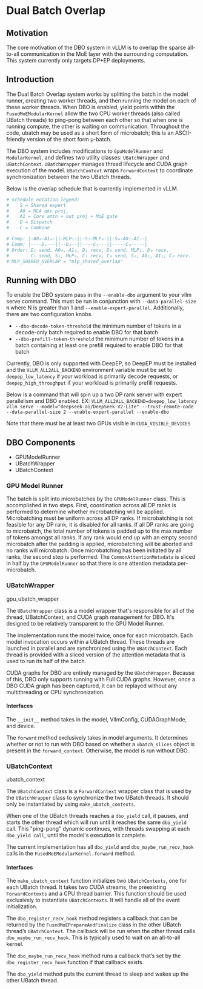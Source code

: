 # Dual Batch Overlap

## Motivation

The core motivation of the DBO system in vLLM is to overlap the sparse all-to-all communication in the MoE layer with the surrounding computation. This system currently only targets DP+EP deployments.

## Introduction

The Dual Batch Overlap system works by splitting the batch in the model runner, creating two worker threads, and then running the model on each of these worker threads. When DBO is enabled, yield points within the `FusedMoEModularKernel` allow the two CPU worker threads (also called UBatch threads) to ping-pong between each other so that when one is running compute, the other is waiting on communication. Throughout the code, ubatch may be used as a short form of microbatch; this is an ASCII-friendly version of the short form µ-batch.

The DBO system includes modifications to `GpuModelRunner` and `ModularKernel`, and defines two utility classes: `UBatchWrapper` and `UBatchContext`. `UBatchWrapper` manages thread lifecycle and CUDA graph execution of the model. `UBatchContext` wraps `ForwardContext` to coordinate synchronization between the two UBatch threads.

Below is the overlap schedule that is currently implemented in vLLM.

```python
# Schedule notation legend:
#    S = Shared expert
#    A0 = MLA qkv proj,
#    A1 = Core attn + out proj + MoE gate
#    D = Dispatch
#    C = Combine

# Comp: |-A0₀-A1₀-||-MLP₁-||-S₁-MLP₀-||-S₀-A0₁-A1₁-|
# Comm: |----D₁---||--D₀--||----C₁---||-----C₀-----|
# Order: D₁ send, A0₀, A1₀, D₁ recv, D₀ send, MLP₁, D₀ recv,
#        C₁ send, S₁, MLP₀, C₁ recv, C₀ send, S₀, A0₁, A1₁, C₀ recv.
# MLP_SHARED_OVERLAP = "mlp_shared_overlap"
```

## Running with DBO

To enable the DBO system pass in the `--enable-dbo` argument to your vllm serve command. This must be run in conjunction with `--data-parallel-size N` where N is greater than 1 and `--enable-expert-parallel`. Additionally, there are two configuration knobs.

* `--dbo-decode-token-threshold` the minimum number of tokens in a decode-only batch required to enable DBO for that batch
* `--dbo-prefill-token-threshold` the minimum number of tokens in a batch containing at least one prefill required to enable DBO for that batch

Currently, DBO is only supported with DeepEP, so DeepEP must be installed and the `VLLM_ALL2ALL_BACKEND` environment variable must be set to `deepep_low_latency` if your workload is primarily decode requests, or `deepep_high_throughput` if your workload is primarily prefill requests.

Below is a command that will spin up a two DP rank server with expert parallelism and DBO enabled.
EX: `VLLM_ALL2ALL_BACKEND=deepep_low_latency vllm serve --model="deepseek-ai/DeepSeek-V2-Lite" --trust-remote-code --data-parallel-size 2 --enable-expert-parallel --enable-dbo`

Note that there must be at least two GPUs visible in `CUDA_VISIBLE_DEVICES`

## DBO Components

* GPUModelRunner
* UBatchWrapper
* UBatchContext

### GPU Model Runner

The batch is split into microbatches by the `GPUModelRunner` class. This is accomplished in two steps. First, coordination across all DP ranks is performed to determine whether microbatching will be applied. Microbatching must be uniform across all DP ranks. If microbatching is not feasible for any DP rank, it is disabled for all ranks. If all DP ranks are going to microbatch, the total number of tokens is padded up to the max number of tokens amongst all ranks. If any rank would end up with an empty second microbatch after the padding is applied, microbatching will be aborted and no ranks will microbatch. Once microbatching has been initiated by all ranks, the second step is performed. The `CommonAttentionMetadata` is sliced in half by the `GPUModelRunner` so that there is one attention metadata per-microbatch.

### UBatchWrapper

gpu_ubatch_wrapper

The `UBatchWrapper` class is a model wrapper that's responsible for all of the thread, UBatchContext, and CUDA graph management for DBO. It's designed to be relatively transparent to the GPU Model Runner.

The implementation runs the model twice, once for each microbatch. Each model invocation occurs within a UBatch thread. These threads are launched in parallel and are synchronized using the `UBatchContext`. Each thread is provided with a sliced version of the attention metadata that is used to run its half of the batch.

CUDA graphs for DBO are entirely managed by the `UBatchWrapper`. Because of this, DBO only supports running with Full CUDA graphs. However, once a DBO CUDA graph has been captured, it can be replayed without any multithreading or CPU synchronization.

#### Interfaces

The `__init__` method takes in the model, VllmConfig, CUDAGraphMode, and device.

The `forward` method exclusively takes in model arguments. It determines whether or not to run with DBO based on whether a `ubatch_slices` object is present in the `forward_context`. Otherwise, the model is run without DBO.

### UBatchContext

ubatch_context

The `UBatchContext` class is a `ForwardContext` wrapper class that is used by the `UBatchWrapper` class to synchronize the two UBatch threads. It should only be instantiated by using `make_ubatch_contexts`.

When one of the UBatch threads reaches a `dbo_yield` call, it pauses, and starts the other thread which will run until it reaches the same `dbo_yield` call. This "ping-pong" dynamic continues, with threads swapping at each `dbo_yield call`, until the model's execution is complete.

The current implementation has all `dbo_yield` and `dbo_maybe_run_recv_hook` calls in the `FusedMoEModularKernel.forward` method.

#### Interfaces

The `make_ubatch_context` function initializes two `UBatchContexts`, one for each UBatch thread. It takes two CUDA streams, the preexisting `ForwardContexts` and a CPU thread barrier. This function should be used exclusively to instantiate `UBatchContexts`. It will handle all of the event initialization.

The `dbo_register_recv_hook` method registers a callback that can be returned by the `FusedMoEPrepareAndFinalize` class in the other UBatch thread’s `UBatchContext`. The callback will be run when the other thread calls `dbo_maybe_run_recv_hook`. This is typically used to wait on an all-to-all kernel.

The `dbo_maybe_run_recv_hook` method runs a callback that’s set by the `dbo_register_recv_hook` function if that callback exists.

The `dbo_yield` method puts the current thread to sleep and wakes up the other UBatch thread.
